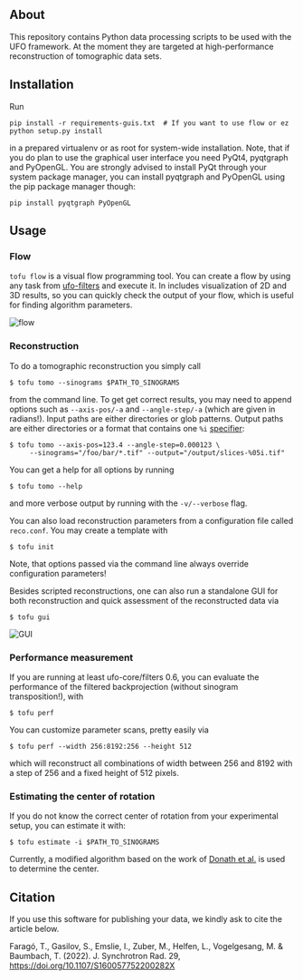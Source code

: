## About

This repository contains Python data processing scripts to be used with the UFO
framework. At the moment they are targeted at high-performance reconstruction of
tomographic data sets.


## Installation

Run

    pip install -r requirements-guis.txt  # If you want to use flow or ez
    python setup.py install

in a prepared virtualenv or as root for system-wide installation. Note, that if
you do plan to use the graphical user interface you need PyQt4, pyqtgraph and
PyOpenGL. You are strongly advised to install PyQt through your system package
manager, you can install pyqtgraph and PyOpenGL using the pip package manager
though:

    pip install pyqtgraph PyOpenGL


## Usage

### Flow

`tofu flow` is a visual flow programming tool. You can create a flow by using any task from [ufo-filters](https://github.com/ufo-kit/ufo-filters) and execute it. In includes visualization of 2D and 3D results, so you can quickly check the output of your flow, which is useful for finding algorithm parameters.

![flow](https://user-images.githubusercontent.com/2648829/150096902-fdbf1b7e-b34e-4368-98ac-c924cad8a6cd.jpg)


### Reconstruction

To do a tomographic reconstruction you simply call

    $ tofu tomo --sinograms $PATH_TO_SINOGRAMS

from the command line. To get get correct results, you may need to append
options such as `--axis-pos/-a` and `--angle-step/-a` (which are given in
radians!). Input paths are either directories or glob patterns. Output paths are
either directories or a format that contains one `%i`
[specifier](http://www.pixelbeat.org/programming/gcc/format_specs.html):

    $ tofu tomo --axis-pos=123.4 --angle-step=0.000123 \
         --sinograms="/foo/bar/*.tif" --output="/output/slices-%05i.tif"

You can get a help for all options by running

    $ tofu tomo --help

and more verbose output by running with the `-v/--verbose` flag.

You can also load reconstruction parameters from a configuration file called
`reco.conf`. You may create a template with

    $ tofu init

Note, that options passed via the command line always override configuration
parameters!

Besides scripted reconstructions, one can also run a standalone GUI for both
reconstruction and quick assessment of the reconstructed data via

    $ tofu gui

![GUI](https://cloud.githubusercontent.com/assets/115270/6442540/db0b55fe-c0f0-11e4-9577-0048fddae8b7.png)


### Performance measurement

If you are running at least ufo-core/filters 0.6, you can evaluate the performance
of the filtered backprojection (without sinogram transposition!), with

    $ tofu perf

You can customize parameter scans, pretty easily via

    $ tofu perf --width 256:8192:256 --height 512

which will reconstruct all combinations of width between 256 and 8192 with a
step of 256 and a fixed height of 512 pixels.


### Estimating the center of rotation

If you do not know the correct center of rotation from your experimental setup,
you can estimate it with:

    $ tofu estimate -i $PATH_TO_SINOGRAMS

Currently, a modified algorithm based on the work of [Donath et
al.](http://dx.doi.org/10.1364/JOSAA.23.001048) is used to determine the center.


## Citation

If you use this software for publishing your data, we kindly ask to cite the article below.

Faragó, T., Gasilov, S., Emslie, I., Zuber, M., Helfen, L., Vogelgesang, M. & Baumbach, T. (2022). J. Synchrotron Rad.
29, https://doi.org/10.1107/S160057752200282X
